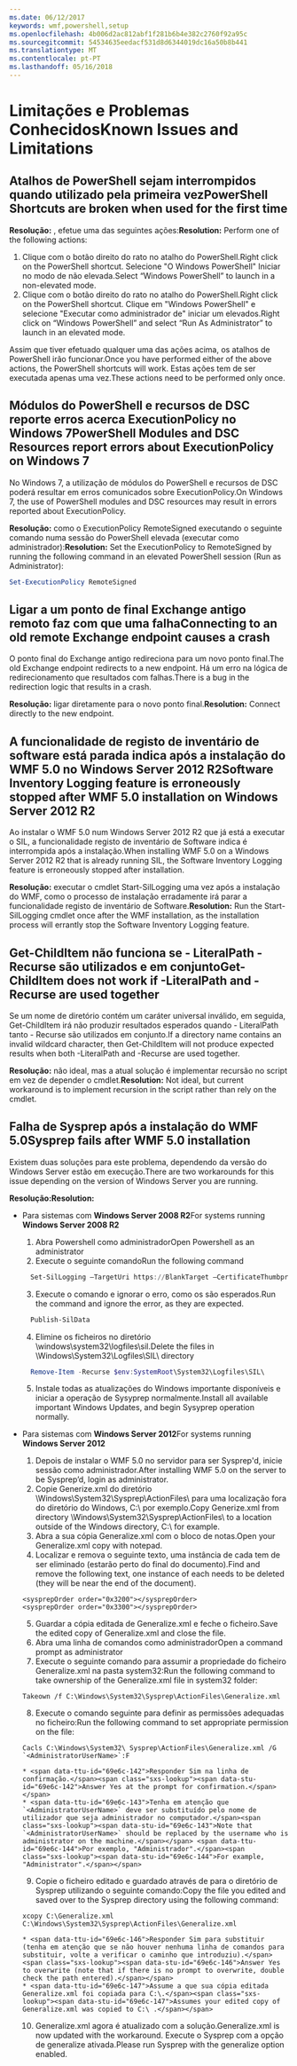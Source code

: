 ```yaml
---
ms.date: 06/12/2017
keywords: wmf,powershell,setup
ms.openlocfilehash: 4b006d2ac812abf1f281b6b4e382c2760f92a95c
ms.sourcegitcommit: 54534635eedacf531d8d6344019dc16a50b8b441
ms.translationtype: MT
ms.contentlocale: pt-PT
ms.lasthandoff: 05/16/2018
---
```

# <a name="known-issues-and-limitations"></a><span data-ttu-id="69e6c-102">Limitações e Problemas Conhecidos</span><span class="sxs-lookup"><span data-stu-id="69e6c-102">Known Issues and Limitations</span></span>

<a name="powershell-shortcuts-are-broken-when-used-for-the-first-time"></a><span data-ttu-id="69e6c-103">Atalhos de PowerShell sejam interrompidos quando utilizado pela primeira vez</span><span class="sxs-lookup"><span data-stu-id="69e6c-103">PowerShell Shortcuts are broken when used for the first time</span></span>
------------------------------------------------------------

<span data-ttu-id="69e6c-104">**Resolução:** , efetue uma das seguintes ações:</span><span class="sxs-lookup"><span data-stu-id="69e6c-104">**Resolution:** Perform one of the following actions:</span></span>

1.  <span data-ttu-id="69e6c-105">Clique com o botão direito do rato no atalho do PowerShell.</span><span class="sxs-lookup"><span data-stu-id="69e6c-105">Right click on the PowerShell shortcut.</span></span> <span data-ttu-id="69e6c-106">Selecione "O Windows PowerShell" Iniciar no modo de não elevada.</span><span class="sxs-lookup"><span data-stu-id="69e6c-106">Select “Windows PowerShell” to launch in a non-elevated mode.</span></span>
2.  <span data-ttu-id="69e6c-107">Clique com o botão direito do rato no atalho do PowerShell.</span><span class="sxs-lookup"><span data-stu-id="69e6c-107">Right click on the PowerShell shortcut.</span></span> <span data-ttu-id="69e6c-108">Clique em "Windows PowerShell" e selecione "Executar como administrador de" iniciar um elevados.</span><span class="sxs-lookup"><span data-stu-id="69e6c-108">Right click on “Windows PowerShell” and select “Run As Administrator” to launch in an elevated mode.</span></span>

<span data-ttu-id="69e6c-109">Assim que tiver efetuado qualquer uma das ações acima, os atalhos de PowerShell irão funcionar.</span><span class="sxs-lookup"><span data-stu-id="69e6c-109">Once you have performed either of the above actions, the PowerShell shortcuts will work.</span></span> <span data-ttu-id="69e6c-110">Estas ações tem de ser executada apenas uma vez.</span><span class="sxs-lookup"><span data-stu-id="69e6c-110">These actions need to be performed only once.</span></span>


<a name="powershell-modules-and-dsc-resources-report-errors-about-executionpolicy-on-windows-7"></a><span data-ttu-id="69e6c-111">Módulos do PowerShell e recursos de DSC reporte erros acerca ExecutionPolicy no Windows 7</span><span class="sxs-lookup"><span data-stu-id="69e6c-111">PowerShell Modules and DSC Resources report errors about ExecutionPolicy on Windows 7</span></span>
-------------------------------------------------------------------------------------
<span data-ttu-id="69e6c-112">No Windows 7, a utilização de módulos do PowerShell e recursos de DSC poderá resultar em erros comunicados sobre ExecutionPolicy.</span><span class="sxs-lookup"><span data-stu-id="69e6c-112">On Windows 7, the use of PowerShell modules and DSC resources may result in errors reported about ExecutionPolicy.</span></span>

<span data-ttu-id="69e6c-113">**Resolução:** como o ExecutionPolicy RemoteSigned executando o seguinte comando numa sessão do PowerShell elevada (executar como administrador):</span><span class="sxs-lookup"><span data-stu-id="69e6c-113">**Resolution:** Set the ExecutionPolicy to RemoteSigned by running the following command in an elevated PowerShell session (Run as Administrator):</span></span>

```powershell
Set-ExecutionPolicy RemoteSigned
```

<a name="connecting-to-an-old-remote-exchange-endpoint-causes-a-crash"></a><span data-ttu-id="69e6c-114">Ligar a um ponto de final Exchange antigo remoto faz com que uma falha</span><span class="sxs-lookup"><span data-stu-id="69e6c-114">Connecting to an old remote Exchange endpoint causes a crash</span></span>
------------------------------------------------------------

<span data-ttu-id="69e6c-115">O ponto final do Exchange antigo redireciona para um novo ponto final.</span><span class="sxs-lookup"><span data-stu-id="69e6c-115">The old Exchange endpoint redirects to a new endpoint.</span></span> <span data-ttu-id="69e6c-116">Há um erro na lógica de redirecionamento que resultados com falhas.</span><span class="sxs-lookup"><span data-stu-id="69e6c-116">There is a bug in the redirection logic that results in a crash.</span></span>

<span data-ttu-id="69e6c-117">**Resolução:** ligar diretamente para o novo ponto final.</span><span class="sxs-lookup"><span data-stu-id="69e6c-117">**Resolution:** Connect directly to the new endpoint.</span></span>


<a name="software-inventory-logging-feature-is-erroneously-stopped-after-wmf-50-installation-on-windows-server-2012-r2"></a><span data-ttu-id="69e6c-118">A funcionalidade de registo de inventário de software está parada indica após a instalação do WMF 5.0 no Windows Server 2012 R2</span><span class="sxs-lookup"><span data-stu-id="69e6c-118">Software Inventory Logging feature is erroneously stopped after WMF 5.0 installation on Windows Server 2012 R2</span></span>
-------------------------------------------------------------------------------------------------------------

<span data-ttu-id="69e6c-119">Ao instalar o WMF 5.0 num Windows Server 2012 R2 que já está a executar o SIL, a funcionalidade registo de inventário de Software indica é interrompida após a instalação.</span><span class="sxs-lookup"><span data-stu-id="69e6c-119">When installing WMF 5.0 on a Windows Server 2012 R2 that is already running SIL, the Software Inventory Logging feature is erroneously stopped after installation.</span></span>

<span data-ttu-id="69e6c-120">**Resolução:** executar o cmdlet Start-SilLogging uma vez após a instalação do WMF, como o processo de instalação erradamente irá parar a funcionalidade registo de inventário de Software.</span><span class="sxs-lookup"><span data-stu-id="69e6c-120">**Resolution:** Run the Start-SilLogging cmdlet once after the WMF installation, as the installation process will errantly stop the Software Inventory Logging feature.</span></span>

<a name="get-childitem-does-not-work-if--literalpath-and--recurse-are-used-together"></a><span data-ttu-id="69e6c-121">Get-ChildItem não funciona se - LiteralPath - Recurse são utilizados e em conjunto</span><span class="sxs-lookup"><span data-stu-id="69e6c-121">Get-ChildItem does not work if -LiteralPath and -Recurse are used together</span></span>
--------------------------------------------------------------------------

<span data-ttu-id="69e6c-122">Se um nome de diretório contém um caráter universal inválido, em seguida, Get-ChildItem irá não produzir resultados esperados quando - LiteralPath tanto - Recurse são utilizados em conjunto.</span><span class="sxs-lookup"><span data-stu-id="69e6c-122">If a directory name contains an invalid wildcard character, then Get-ChildItem will not produce expected results when both -LiteralPath and -Recurse are used together.</span></span>

<span data-ttu-id="69e6c-123">**Resolução:** não ideal, mas a atual solução é implementar recursão no script em vez de depender o cmdlet.</span><span class="sxs-lookup"><span data-stu-id="69e6c-123">**Resolution:** Not ideal, but current workaround is to implement recursion in the script rather than rely on the cmdlet.</span></span>


<a name="sysprep-fails-after-wmf-50-installation"></a><span data-ttu-id="69e6c-124">Falha de Sysprep após a instalação do WMF 5.0</span><span class="sxs-lookup"><span data-stu-id="69e6c-124">Sysprep fails after WMF 5.0 installation</span></span>
----------------------------------------

<span data-ttu-id="69e6c-125">Existem duas soluções para este problema, dependendo da versão do Windows Server estão em execução.</span><span class="sxs-lookup"><span data-stu-id="69e6c-125">There are two workarounds for this issue depending on the version of Windows Server you are running.</span></span>

<span data-ttu-id="69e6c-126">**Resolução:**</span><span class="sxs-lookup"><span data-stu-id="69e6c-126">**Resolution:**</span></span>
- <span data-ttu-id="69e6c-127">Para sistemas com **Windows Server 2008 R2**</span><span class="sxs-lookup"><span data-stu-id="69e6c-127">For systems running **Windows Server 2008 R2**</span></span>
  1. <span data-ttu-id="69e6c-128">Abra Powershell como administrador</span><span class="sxs-lookup"><span data-stu-id="69e6c-128">Open Powershell as an administrator</span></span>
  2. <span data-ttu-id="69e6c-129">Execute o seguinte comando</span><span class="sxs-lookup"><span data-stu-id="69e6c-129">Run the following command</span></span>

  ```powershell
    Set-SilLogging –TargetUri https://BlankTarget –CertificateThumbprint 0123456789
  ```
  3. <span data-ttu-id="69e6c-130">Execute o comando e ignorar o erro, como os são esperados.</span><span class="sxs-lookup"><span data-stu-id="69e6c-130">Run the command and ignore the error, as they are expected.</span></span>

  ```powershell
    Publish-SilData
   ```
  4. <span data-ttu-id="69e6c-131">Elimine os ficheiros no diretório \windows\system32\logfiles\sil\.</span><span class="sxs-lookup"><span data-stu-id="69e6c-131">Delete the files in  \Windows\System32\Logfiles\SIL\ directory</span></span>

  ```powershell
    Remove-Item -Recurse $env:SystemRoot\System32\Logfiles\SIL\
  ```
  5. <span data-ttu-id="69e6c-132">Instale todas as atualizações do Windows importante disponíveis e iniciar a operação de Sysyprep normalmente.</span><span class="sxs-lookup"><span data-stu-id="69e6c-132">Install all available important Windows Updates, and begin Sysyprep operation normally.</span></span>

- <span data-ttu-id="69e6c-133">Para sistemas com **Windows Server 2012**</span><span class="sxs-lookup"><span data-stu-id="69e6c-133">For systems running **Windows Server 2012**</span></span>
  1.    <span data-ttu-id="69e6c-134">Depois de instalar o WMF 5.0 no servidor para ser Sysprep'd, inicie sessão como administrador.</span><span class="sxs-lookup"><span data-stu-id="69e6c-134">After installing WMF 5.0 on the server to be Sysprep’d, login as administrator.</span></span>
  2.    <span data-ttu-id="69e6c-135">Copie Generize.xml do diretório \Windows\System32\Sysprep\ActionFiles\ para uma localização fora do diretório do Windows, C:\ por exemplo.</span><span class="sxs-lookup"><span data-stu-id="69e6c-135">Copy Generize.xml from directory \Windows\System32\Sysprep\ActionFiles\ to a location outside of the Windows directory, C:\ for example.</span></span>
  3.    <span data-ttu-id="69e6c-136">Abra a sua cópia Generalize.xml com o bloco de notas.</span><span class="sxs-lookup"><span data-stu-id="69e6c-136">Open your Generalize.xml copy with notepad.</span></span>
  4.    <span data-ttu-id="69e6c-137">Localizar e remova o seguinte texto, uma instância de cada tem de ser eliminado (estarão perto do final do documento).</span><span class="sxs-lookup"><span data-stu-id="69e6c-137">Find and remove the following text, one instance of each needs to be deleted (they will be near the end of the document).</span></span>

    ```
    <sysprepOrder order="0x3200"></sysprepOrder>
    <sysprepOrder order="0x3300"></sysprepOrder>
    ```

  5.    <span data-ttu-id="69e6c-138">Guardar a cópia editada de Generalize.xml e feche o ficheiro.</span><span class="sxs-lookup"><span data-stu-id="69e6c-138">Save the edited copy of Generalize.xml and close the file.</span></span>
  6.    <span data-ttu-id="69e6c-139">Abra uma linha de comandos como administrador</span><span class="sxs-lookup"><span data-stu-id="69e6c-139">Open a command prompt as administrator</span></span>
  7.    <span data-ttu-id="69e6c-140">Execute o seguinte comando para assumir a propriedade do ficheiro Generalize.xml na pasta system32:</span><span class="sxs-lookup"><span data-stu-id="69e6c-140">Run the following command to take ownership of the Generalize.xml file in system32 folder:</span></span>

    ```
    Takeown /f C:\Windows\System32\Sysprep\ActionFiles\Generalize.xml
    ```

  8.    <span data-ttu-id="69e6c-141">Execute o comando seguinte para definir as permissões adequadas no ficheiro:</span><span class="sxs-lookup"><span data-stu-id="69e6c-141">Run the following command to set appropriate permission on the file:</span></span>

    ```
    Cacls C:\Windows\System32\ Sysprep\ActionFiles\Generalize.xml /G `<AdministratorUserName>`:F
    ```
      * <span data-ttu-id="69e6c-142">Responder Sim na linha de confirmação.</span><span class="sxs-lookup"><span data-stu-id="69e6c-142">Answer Yes at the prompt for confirmation.</span></span>
      * <span data-ttu-id="69e6c-143">Tenha em atenção que `<AdministratorUserName>` deve ser substituído pelo nome de utilizador que seja administrador no computador.</span><span class="sxs-lookup"><span data-stu-id="69e6c-143">Note that `<AdministratorUserName>` should be replaced by the username who is administrator on the machine.</span></span> <span data-ttu-id="69e6c-144">Por exemplo, "Administrador".</span><span class="sxs-lookup"><span data-stu-id="69e6c-144">For example, "Administrator".</span></span>

  9.    <span data-ttu-id="69e6c-145">Copie o ficheiro editado e guardado através de para o diretório de Sysprep utilizando o seguinte comando:</span><span class="sxs-lookup"><span data-stu-id="69e6c-145">Copy the file you edited and saved over to the Sysprep directory using the following command:</span></span>

    ```
    xcopy C:\Generalize.xml C:\Windows\System32\Sysprep\ActionFiles\Generalize.xml
    ```
      * <span data-ttu-id="69e6c-146">Responder Sim para substituir (tenha em atenção que se não houver nenhuma linha de comandos para substituir, volte a verificar o caminho que introduziu).</span><span class="sxs-lookup"><span data-stu-id="69e6c-146">Answer Yes to overwrite (note that if there is no prompt to overwrite, double check the path entered).</span></span>
      * <span data-ttu-id="69e6c-147">Assume a que sua cópia editada Generalize.xml foi copiada para C:\.</span><span class="sxs-lookup"><span data-stu-id="69e6c-147">Assumes your edited copy of Generalize.xml was copied to C:\ .</span></span>

  10.   <span data-ttu-id="69e6c-148">Generalize.xml agora é atualizado com a solução.</span><span class="sxs-lookup"><span data-stu-id="69e6c-148">Generalize.xml is now updated with the workaround.</span></span> <span data-ttu-id="69e6c-149">Execute o Sysprep com a opção de generalize ativada.</span><span class="sxs-lookup"><span data-stu-id="69e6c-149">Please run Sysprep with the generalize option enabled.</span></span>
